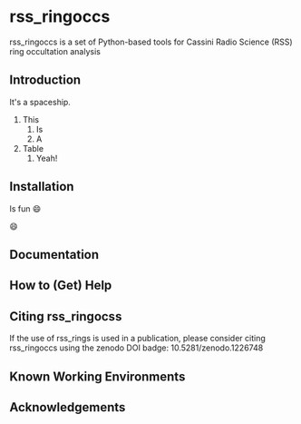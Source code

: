 # rss_ringoccs
rss_ringoccs is a set of Python-based tools for Cassini Radio Science (RSS) ring occultation analysis

## Introduction

It's a spaceship.

1. This
   1. Is
   1. A
1. Table
   1. Yeah!

## Installation
Is fun :smile:

:smile:
## Documentation

## How to (Get) Help

## Citing rss_ringocss
If the use of rss_rings is used in a publication, please consider citing rss_ringoccs using the zenodo DOI badge: 10.5281/zenodo.1226748

## Known Working Environments

## Acknowledgements
